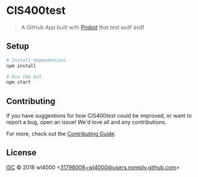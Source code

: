 # CIS400test

> A GitHub App built with [Probot](https://probot.github.io) that test asdf asdf

## Setup

```sh
# Install dependencies
npm install

# Run the bot
npm start
```

## Contributing

If you have suggestions for how CIS400test could be improved, or want to report a bug, open an issue! We'd love all and any contributions.

For more, check out the [Contributing Guide](CONTRIBUTING.md).

## License

[ISC](LICENSE) © 2018 wl4000 &lt;31798008+wl4000@users.noreply.github.com&gt;
